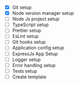 - [x] Git setup
- [x] Node version manager setup
- [ ] Node Js project setup
- [ ] TypeScript setup
- [ ] Prettier setup
- [ ] EsLint setup
- [ ] Git hooks setup
- [ ] Application config setup
- [ ] ExpressJs App Setup
- [ ] Logger setup
- [ ] Error handling setup
- [ ] Tests setup
- [ ] Create template